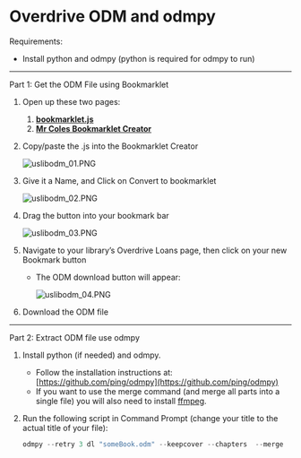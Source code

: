 # Overdrive ODM and odmpy

Requirements:

- Install python and odmpy (python is required for odmpy to run)
---

Part 1: Get the ODM File using Bookmarklet

1. Open up these two pages:
    1. [**bookmarklet.js**](https://gist.github.com/ping/b58ae66359691db1d08f929a9e57a03d)
    2. [**Mr Coles Bookmarklet Creator**](https://mrcoles.com/bookmarklet/)
2. Copy/paste the .js into the Bookmarklet Creator
    
    ![uslibodm_01.PNG](/img/uslibodm_01.png)
    
3. Give it a Name, and Click on Convert to bookmarklet
    
    ![uslibodm_02.PNG](/img/uslibodm_02.png)
    
4. Drag the button into your bookmark bar
    
    ![uslibodm_03.PNG](/img/uslibodm_03.png)
    
5. Navigate to your library’s Overdrive Loans page, then click on your new Bookmark button
    - The ODM download button will appear:
        
        ![uslibodm_04.PNG](/img/uslibodm_04.png)
        
6. Download the ODM file
---

Part 2: Extract ODM file use odmpy

1. Install python (if needed) and odmpy.
    - Follow the installation instructions at: [https://github.com/ping/odmpy](https://github.com/ping/odmpy)
    - If you want to use the merge command (and merge all parts into a single file) you will also need to install [ffmpeg](https://ffmpeg.org/download.html).
2. Run the following script in Command Prompt (change your title to the actual title of your file):
    
    ```python
    odmpy --retry 3 dl "someBook.odm" --keepcover --chapters  --merge
    ```